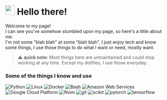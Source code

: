 <h1><img src="https://emojis.slackmojis.com/emojis/images/1531849430/4246/blob-sunglasses.gif?1531849430" width="30"/> Hello there!</h1>


<p>Welcome to my page! </br> I can see you've somehow stumbled upon my page, so here's a little about me.<br>
I'm not some "blah blah" at some "blah blah", I just enjoy tech and know some things, I use those things to do what I want or need, mostly want. </p>

> ⚠️ **quick note:** Most things here are unmaintained and could stop working at any time. Except my dotfiles, I use those everyday.

<h3>Some of the things I know and use</h3>
<p>
  <img alt="Python" src="https://img.shields.io/badge/Python-3776AB?logo=python&logoColor=fff" />
  <img alt="Linux" src="https://img.shields.io/badge/Arch%20Linux-1793D1?logo=arch-linux&logoColor=fff" />
  <img alt="Docker" src="https://img.shields.io/badge/Docker-2496ED?logo=docker&logoColor=fff" />
  <img alt="Bash" src="https://img.shields.io/badge/Bash-4EAA25?logo=gnubash&logoColor=fff" />
  <img alt="Amazon Web Services" src="https://img.shields.io/badge/AWS-%23FF9900.svg?logo=amazon-web-services&logoColor=white" />
  <img alt="Google Cloud Platform" src="https://img.shields.io/badge/Google%20Cloud-%234285F4.svg?logo=google-cloud&logoColor=white" />
  <img alt="Nvim" src="https://img.shields.io/badge/Neovim-57A143?logo=neovim&logoColor=fff" />
  <img alt="git" src="https://img.shields.io/badge/Git-F05032?logo=git&logoColor=fff" />
  <img alt="scikit" src="https://img.shields.io/badge/-scikit--learn-%23F7931E?logo=scikit-learn&logoColor=white" />
  <img alt="pytorch" src="https://img.shields.io/badge/PyTorch-ee4c2c?logo=pytorch&logoColor=white" />
  <img alt="tensorflow" src="https://img.shields.io/badge/TensorFlow-ff8f00?logo=tensorflow&logoColor=white" />  
</p>
